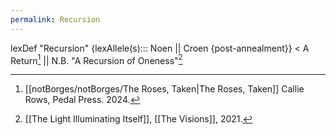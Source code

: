 ```yaml
---
permalink: Recursion
---
```

lexDef "Recursion" {lexAllele(s)::: Noen || Croen {post-annealment}} < A Return[^RecursionNoen] || N.B. "A Recursion of Oneness"[^RecursionCroen]

[^RecursionNoen]: [[notBorges/notBorges/The Roses, Taken|The Roses, Taken]] Callie Rows, Pedal Press. 2024.
[^RecursionCroen]: [[The Light Illuminating Itself]], [[The Visions]], 2021.
